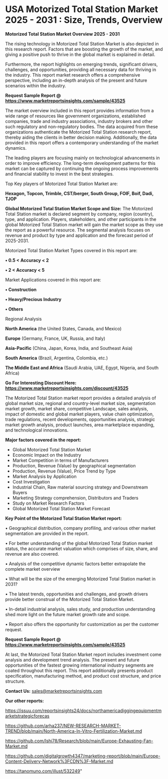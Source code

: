 # USA Motorized Total Station Market 2025 - 2031 : Size, Trends, Overview

<Strong> Motorized Total Station Market Overview 2025 - 2031</strong>

The rising technology in Motorized Total Station Market is also depicted in this research report. Factors that are boosting the growth of the market, and giving a positive push to thrive in the global market is explained in detail.

Furthermore, the report highlights on emerging trends, significant drivers, challenges, and opportunities, providing all necessary data for thriving in the industry. This report market research offers a comprehensive perspective, including an in-depth analysis of the present and future scenarios within the industry.

<strong>Request Sample Report @ <a href=https://www.marketreportsinsights.com/sample/43525>https://www.marketreportsinsights.com/sample/43525</a></strong>

The market overview included in this report provides information from a wide range of resources like government organizations, established companies, trade and industry associations, industry brokers and other such regulatory and non-regulatory bodies. The data acquired from these organizations authenticate the Motorized Total Station research report, thereby aiding the clients in better decision making. Additionally, the data provided in this report offers a contemporary understanding of the market dynamics.

The leading players are focusing mainly on technological advancements in order to improve efficiency. The long-term development patterns for this market can be captured by continuing the ongoing process improvements and financial stability to invest in the best strategies.

Top Key players of Motorized Total Station Market are:

<strong>Hexagon, Topcon, Trimble, CST/berger, South Group, FOIF, Boif, Dadi, TJOP</strong>

<strong><b>Global Motorized Total Station Market Scope and Size:</b></strong>
The Motorized Total Station market is declared segment by company, region (country), type, and application. Players, stakeholders, and other participants in the global Motorized Total Station market will gain the market scope as they use the report as a powerful resource. The segmental analysis focuses on revenue and product by type and application and the forecast period of 2025-2031.

Motorized Total Station Market Types covered in this report are:

<strong>•  0.5 < Accuracy < 2

•  2 < Accuracy < 5</strong>

Market Applications covered in this report are:

<strong>•  Construction

•  Heavy/Precious Industry

•  Others</strong> 

Regional Analysis

<strong>North America</strong> (the United States, Canada, and Mexico)

<strong>Europe</strong> (Germany, France, UK, Russia, and Italy)

<strong>Asia-Pacific</strong> (China, Japan, Korea, India, and Southeast Asia)

<strong>South America</strong> (Brazil, Argentina, Colombia, etc.)

<strong>The Middle East and Africa</strong> (Saudi Arabia, UAE, Egypt, Nigeria, and South Africa)

<strong>Go For Interesting Discount Here: <a href=https://www.marketreportsinsights.com/discount/43525>https://www.marketreportsinsights.com/discount/43525</a></strong>

The Motorized Total Station market report provides a detailed analysis of global market size, regional and country-level market size, segmentation market growth, market share, competitive Landscape, sales analysis, impact of domestic and global market players, value chain optimization, trade regulations, recent developments, opportunities analysis, strategic market growth analysis, product launches, area marketplace expanding, and technological innovations.

<strong><b>Major factors covered in the report:</b></strong>
<ul>
  <li>Global Motorized Total Station Market </li>
  <li>Economic Impact on the Industry</li>
  <li>Market Competition in terms of Manufacturers</li>
  <li>Production, Revenue (Value) by geographical segmentation</li>
  <li>Production, Revenue (Value), Price Trend by Type</li>
  <li>Market Analysis by Application</li>
  <li>Cost Investigation</li>
  <li>Industrial Chain, Raw material sourcing strategy and Downstream Buyers</li>
  <li>Marketing Strategy comprehension, Distributors and Traders</li>
  <li>Study on Market Research Factors</li>
  <li>Global Motorized Total Station Market Forecast</li>
</ul>

<strong><b>Key Point of the Motorized Total Station Market report:</b></strong>

• Geographical distribution, company profiling, and various other market segmentation are provided in the report.

• For better understanding of the global Motorized Total Station market status, the accurate market valuation which comprises of size, share, and revenue are also covered.

• Analysis of the competitive dynamic factors better extrapolate the complete market overview

• What will be the size of the emerging Motorized Total Station market in 2031?

• The latest trends, opportunities and challenges, and growth drivers provide better construal of the Motorized Total Station Market.

• In-detail industrial analysis, sales study, and production understanding shed more light on the future market growth rate and scope.

• Report also offers the opportunity for customization as per the customer request.

<strong>Request Sample Report @ <a href=https://www.marketreportsinsights.com/sample/43525>https://www.marketreportsinsights.com/sample/43525</a></strong>

At last, the Motorized Total Station Market report includes investment come analysis and development trend analysis. The present and future opportunities of the fastest growing international industry segments are coated throughout this report. This report additionally presents product specification, manufacturing method, and product cost structure, and price structure.

<strong>Contact Us:</strong>
sales@marketreportsinsights.com

<strong>Our other reports:</strong>

<a href=https://issuu.com/reportsinsights24/docs/northamericadiggingequipmentmarketstrategicforecas>https://issuu.com/reportsinsights24/docs/northamericadiggingequipmentmarketstrategicforecas</a>

<a href=https://github.com/arha237/NEW-RESEARCH-MARKET-TREND/blob/main/North-America-In-Vitro-Fertilization-Market.md>https://github.com/arha237/NEW-RESEARCH-MARKET-TREND/blob/main/North-America-In-Vitro-Fertilization-Market.md</a>

<a href=https://github.com/Ishi78/Research/blob/main/Europe-Exhausting-Fan-Market.md>https://github.com/Ishi78/Research/blob/main/Europe-Exhausting-Fan-Market.md</a>

<a href=https://github.com/digitalgrowth4347/marketing-report/blob/main/Europe-Content-Delivery-Network%3FCDN%3F-Market.md>https://github.com/digitalgrowth4347/marketing-report/blob/main/Europe-Content-Delivery-Network%3FCDN%3F-Market.md</a>

<a href=https://tanomuno.com/illust/532249>https://tanomuno.com/illust/532249</a>"
